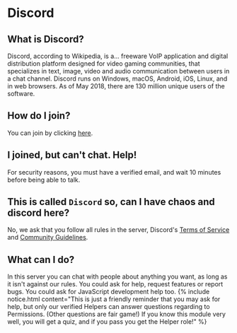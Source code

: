 # Discord
## What is Discord?
Discord, according to Wikipedia, is a... freeware VoIP application and digital distribution platform designed for video gaming communities, that specializes in text, image, video and audio communication between users in a chat channel. Discord runs on Windows, macOS, Android, iOS, Linux, and in web browsers. As of May 2018, there are 130 million unique users of the software.
## How do I join?
You can join by clicking [here](https://discord.gg/R8YrXd6). 
## I joined, but can't chat. Help!
For security reasons, you must have a verified email, and wait 10 minutes before being able to talk. 
## This is called `Discord` so, can I have chaos and discord here?
No, we ask that you follow all rules in the server, Discord's [Terms of Service](https://dicordapp.com/terms) and [Community Guidelines](https://discordapp.com/guidelines). 
## What can I do?
In this server you can chat with people about anything you want, as long as it isn't against our rules. You could ask for help, request features or report bugs. You could ask for JavaScript development help too.
{% include notice.html content="This is just a friendly reminder that you may ask for help, but only our verified Helpers can answer questions regarding to Permissions. (Other questions are fair game!) If you know this module very well, you will get a quiz, and if you pass you get the Helper role!" %}
